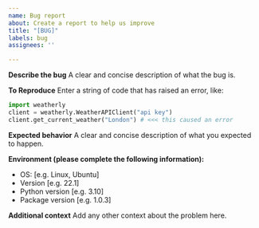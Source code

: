 ```yaml
---
name: Bug report
about: Create a report to help us improve
title: "[BUG]"
labels: bug
assignees: ''

---
```


**Describe the bug**
A clear and concise description of what the bug is.

**To Reproduce**
Enter a string of code that has raised an error, like:
```py
import weatherly
client = weatherly.WeatherAPIClient("api key")
client.get_current_weather("London") # <<< this caused an error
```

**Expected behavior**
A clear and concise description of what you expected to happen.

**Environment (please complete the following information):**
 - OS: [e.g. Linux, Ubuntu]
 - Version [e.g. 22.1]
 - Python version [e.g. 3.10]
 - Package version [e.g. 1.0.3]

**Additional context**
Add any other context about the problem here.
